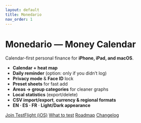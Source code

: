 ```yaml
---
layout: default
title: Monedario
nav_order: 1
---
```


# Monedario — Money Calendar
Calendar-first personal finance for **iPhone, iPad, and macOS**.

- **Calendar + heat map**
- **Daily reminder** (option: only if you didn’t log)
- **Privacy mode** & **Face ID** lock
- **Preset sheets** for fast add
- **Areas → group categories** for cleaner graphs
- **Local statistics** (export/delete)
- **CSV import/export**, **currency & regional formats**
- **EN · ES · FR** · **Light/Dark appearance**

<div class="btn-group">
  <a class="btn btn-primary" href="https://testflight.apple.com/join/your-code">Join TestFlight (iOS)</a>
  <a class="btn" href="{{ '/features' | relative_url }}">What to test</a>
  <a class="btn" href="{{ '/roadmap'  | relative_url }}">Roadmap</a>
  <a class="btn" href="{{ '/changelog'| relative_url }}">Changelog</a>
</div>
